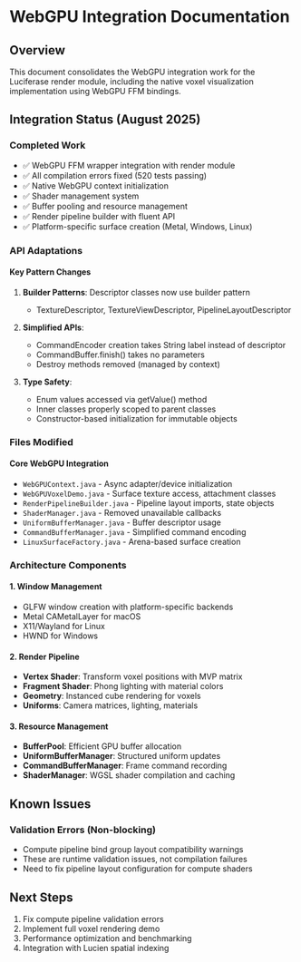# WebGPU Integration Documentation

## Overview
This document consolidates the WebGPU integration work for the Luciferase render module, including the native voxel visualization implementation using WebGPU FFM bindings.

## Integration Status (August 2025)

### Completed Work
- ✅ WebGPU FFM wrapper integration with render module
- ✅ All compilation errors fixed (520 tests passing)
- ✅ Native WebGPU context initialization
- ✅ Shader management system
- ✅ Buffer pooling and resource management
- ✅ Render pipeline builder with fluent API
- ✅ Platform-specific surface creation (Metal, Windows, Linux)

### API Adaptations

#### Key Pattern Changes
1. **Builder Patterns**: Descriptor classes now use builder pattern
   - TextureDescriptor, TextureViewDescriptor, PipelineLayoutDescriptor
   
2. **Simplified APIs**: 
   - CommandEncoder creation takes String label instead of descriptor
   - CommandBuffer.finish() takes no parameters
   - Destroy methods removed (managed by context)

3. **Type Safety**: 
   - Enum values accessed via getValue() method
   - Inner classes properly scoped to parent classes
   - Constructor-based initialization for immutable objects

### Files Modified

#### Core WebGPU Integration
- `WebGPUContext.java` - Async adapter/device initialization
- `WebGPUVoxelDemo.java` - Surface texture access, attachment classes
- `RenderPipelineBuilder.java` - Pipeline layout imports, state objects
- `ShaderManager.java` - Removed unavailable callbacks
- `UniformBufferManager.java` - Buffer descriptor usage
- `CommandBufferManager.java` - Simplified command encoding
- `LinuxSurfaceFactory.java` - Arena-based surface creation

### Architecture Components

#### 1. Window Management
- GLFW window creation with platform-specific backends
- Metal CAMetalLayer for macOS
- X11/Wayland for Linux
- HWND for Windows

#### 2. Render Pipeline
- **Vertex Shader**: Transform voxel positions with MVP matrix
- **Fragment Shader**: Phong lighting with material colors
- **Geometry**: Instanced cube rendering for voxels
- **Uniforms**: Camera matrices, lighting, materials

#### 3. Resource Management
- **BufferPool**: Efficient GPU buffer allocation
- **UniformBufferManager**: Structured uniform updates
- **CommandBufferManager**: Frame command recording
- **ShaderManager**: WGSL shader compilation and caching

## Known Issues

### Validation Errors (Non-blocking)
- Compute pipeline bind group layout compatibility warnings
- These are runtime validation issues, not compilation failures
- Need to fix pipeline layout configuration for compute shaders

## Next Steps
1. Fix compute pipeline validation errors
2. Implement full voxel rendering demo
3. Performance optimization and benchmarking
4. Integration with Lucien spatial indexing